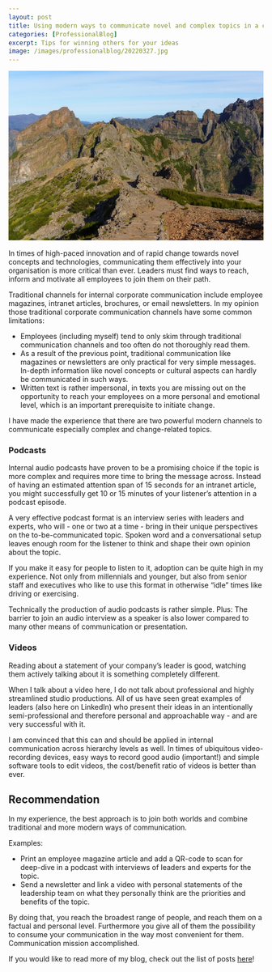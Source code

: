 ```yaml
---
layout: post
title: Using modern ways to communicate novel and complex topics in a corporate environment
categories: [ProfessionalBlog]
excerpt: Tips for winning others for your ideas
image: /images/professionalblog/20220327.jpg
---
```


![Jakob’s Professional blog](../images/professionalblog/20220327.jpg)

In times of high-paced innovation and of rapid change towards novel concepts and technologies, communicating them effectively into your organisation is more critical than ever. Leaders must  find ways to reach, inform and motivate all employees to join them on their path.

Traditional channels for internal corporate communication include employee magazines,  intranet articles, brochures, or email newsletters. In my opinion those traditional corporate communication channels have some common limitations:

- Employees (including myself) tend to only skim through traditional communication channels and too often do not thoroughly read them.
- As a result of the previous point, traditional communication like magazines or newsletters are only practical for very simple messages. In-depth information like novel concepts or cultural aspects can hardly be communicated in such ways.
- Written text is rather impersonal, in texts you are missing out on the opportunity to reach your employees on a more personal and emotional level, which is an important prerequisite to initiate change.

I have made the experience that there are two powerful modern channels to communicate especially complex and change-related topics.

### Podcasts

Internal audio podcasts have proven to be a promising choice if the topic is more complex and requires more time to bring the message across. Instead of having an estimated attention span of 15 seconds for an intranet article, you might successfully get 10 or 15 minutes of your listener’s attention in a podcast episode. 

A very effective podcast format is an interview series with leaders and experts, who will - one or two at a time - bring in their unique perspectives on the to-be-communicated topic. Spoken word and a conversational setup leaves enough room for the listener to think and shape their own opinion about the topic.

If you make it easy for people to listen to it, adoption can be quite high in my experience. Not only from millennials and younger,  but also from senior staff and executives who like to use this format in otherwise “idle” times like driving or exercising.

Technically the production of audio podcasts is rather simple. Plus: The barrier to join an audio interview as a speaker is also lower compared to many other means of communication or presentation.

### Videos

Reading about a statement of your company’s leader is good, watching them actively talking about it is something completely different. 

When I talk about a video here, I do not talk about professional and highly streamlined studio productions. All of us have seen great examples of leaders (also here on LinkedIn) who present their ideas in an intentionally semi-professional and therefore personal and approachable way - and are very successful with it.

I am convinced that this can and should be applied in internal communication across hierarchy levels as well. In times of ubiquitous video-recording devices, easy ways to record good audio (important!) and simple software tools to edit videos, the cost/benefit ratio of videos is better than ever.

## Recommendation

In my experience, the best approach is to join both worlds and combine traditional and more modern ways of communication.

Examples:

- Print an employee magazine article and add a QR-code to scan for deep-dive in a podcast with interviews of leaders and experts for the topic.
- Send a newsletter and link a video with personal statements of the leadership team on what they personally think are the priorities and benefits of the topic.

By doing that, you reach the broadest range of people, and reach them on a factual and personal level. Furthermore you give all of them the possibility to consume your communication in the way most convenient for them. Communication mission accomplished. 


If you would like to read more of my blog, check out the list of posts [here](../welcome_to_jakobs_professional_blog)!